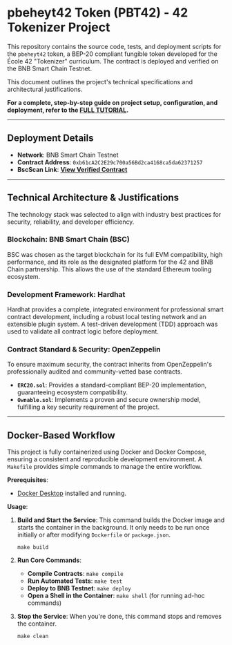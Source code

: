 # pbeheyt42 Token (PBT42) - 42 Tokenizer Project

This repository contains the source code, tests, and deployment scripts for the `pbeheyt42` token, a BEP-20 compliant fungible token developed for the École 42 "Tokenizer" curriculum. The contract is deployed and verified on the BNB Smart Chain Testnet.

This document outlines the project's technical specifications and architectural justifications.

**For a complete, step-by-step guide on project setup, configuration, and deployment, refer to the [FULL TUTORIAL](documentation/TUTORIAL.md).**

---

## Deployment Details

-   **Network**: BNB Smart Chain Testnet
-   **Contract Address**: `0xb61cA2C2E29c700a56Bd2ca4168ca5da62371257`
-   **BscScan Link**: [**View Verified Contract**](https://testnet.bscscan.com/address/0xb61cA2C2E29c700a56Bd2ca4168ca5da62371257)

---

## Technical Architecture & Justifications

The technology stack was selected to align with industry best practices for security, reliability, and developer efficiency.

### Blockchain: BNB Smart Chain (BSC)
BSC was chosen as the target blockchain for its full EVM compatibility, high performance, and its role as the designated platform for the 42 and BNB Chain partnership. This allows the use of the standard Ethereum tooling ecosystem.

### Development Framework: Hardhat
Hardhat provides a complete, integrated environment for professional smart contract development, including a robust local testing network and an extensible plugin system. A test-driven development (TDD) approach was used to validate all contract logic before deployment.

### Contract Standard & Security: OpenZeppelin
To ensure maximum security, the contract inherits from OpenZeppelin's professionally audited and community-vetted base contracts.
-   **`ERC20.sol`**: Provides a standard-compliant BEP-20 implementation, guaranteeing ecosystem compatibility.
-   **`Ownable.sol`**: Implements a proven and secure ownership model, fulfilling a key security requirement of the project.

---

## Docker-Based Workflow

This project is fully containerized using Docker and Docker Compose, ensuring a consistent and reproducible development environment. A `Makefile` provides simple commands to manage the entire workflow.

**Prerequisites**:
-   [Docker Desktop](https://www.docker.com/products/docker-desktop/) installed and running.

**Usage**:

1.  **Build and Start the Service**: This command builds the Docker image and starts the container in the background. It only needs to be run once initially or after modifying `Dockerfile` or `package.json`.
    ```shell
    make build
    ```

2.  **Run Core Commands**:
    -   **Compile Contracts**: `make compile`
    -   **Run Automated Tests**: `make test`
    -   **Deploy to BNB Testnet**: `make deploy`
    -   **Open a Shell in the Container**: `make shell` (for running ad-hoc commands)

3.  **Stop the Service**: When you're done, this command stops and removes the container.
    ```shell
    make clean
    ```
